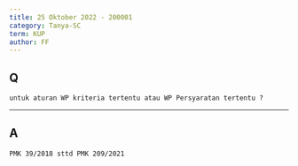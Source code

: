 ```yaml
---
title: 25 Oktober 2022 - 200001
category: Tanya-SC
term: KUP
author: FF
---
```


## Q
```
untuk aturan WP kriteria tertentu atau WP Persyaratan tertentu ?
```

---

## A
```
PMK 39/2018 sttd PMK 209/2021
```